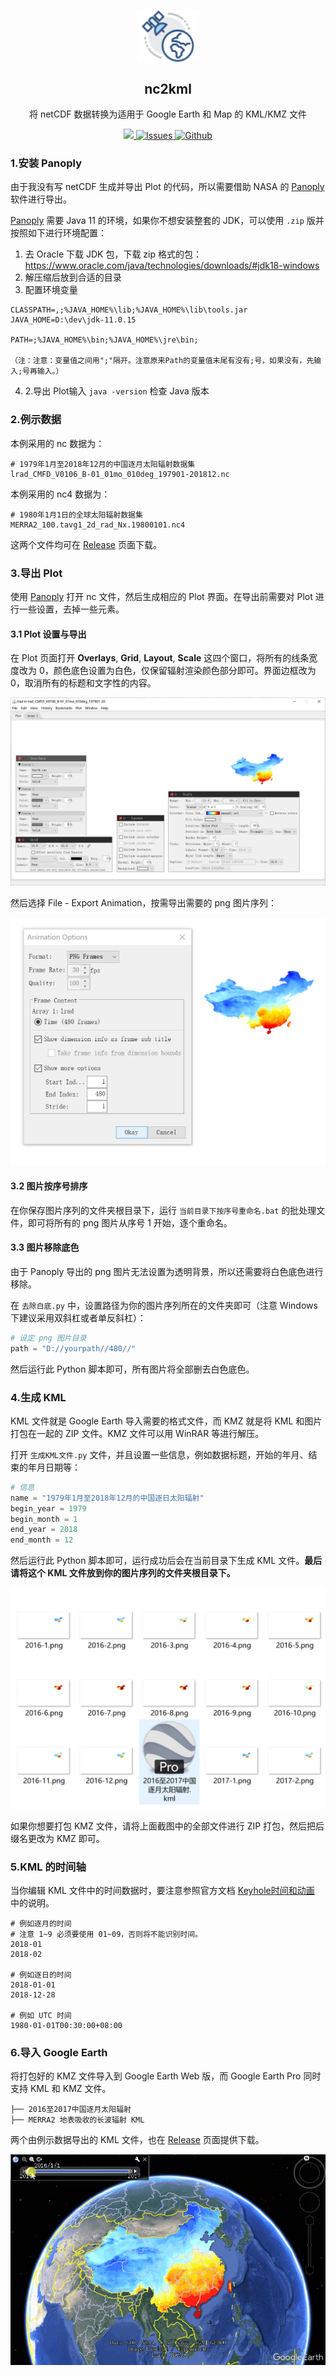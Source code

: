 <p align="center">
 <img width="100px" src="assets/satellite.svg" align="center" alt="Logo" />
 <h2 align="center">nc2kml</h2>
 <p align="center">将 netCDF 数据转换为适用于 Google Earth 和 Map 的 KML/KMZ 文件</p>
</p>
<p align="center">
  <a href="https://www.giss.nasa.gov/tools/panoply/download/">
      <img src="https://img.shields.io/badge/Panoply-5.11-blue.svg">
  </a>
  <a href="https://github.com/pudding0503/nc2kml/issues">
  	<img alt="Issues" src="https://img.shields.io/github/issues/pudding0503/my-git-bash.svg?color=F48D73">
  </a>
  <a href="https://github.com/pudding0503/nc2kml/blob/main/LICENSE">
  	<img alt="Github" src="https://img.shields.io/github/license/pudding0503/my-git-bash.svg?logo=github">
  </a>
</p>

### 1.安装 Panoply

由于我没有写 netCDF 生成并导出 Plot 的代码，所以需要借助 NASA 的 [Panoply](https://www.giss.nasa.gov/tools/panoply/download/) 软件进行导出。

[Panoply](https://www.giss.nasa.gov/tools/panoply/download/) 需要 Java 11 的环境，如果你不想安装整套的 JDK，可以使用 `.zip` 版并按照如下进行环境配置：

1. 去 Oracle 下载 JDK 包，下载 zip 格式的包：https://www.oracle.com/java/technologies/downloads/#jdk18-windows
2. 解压缩后放到合适的目录
3. 配置环境变量

```
CLASSPATH=,;%JAVA_HOME%\lib;%JAVA_HOME%\lib\tools.jar
JAVA_HOME=D:\dev\jdk-11.0.15

PATH=;%JAVA_HOME%\bin;%JAVA_HOME%\jre\bin;

（注：注意：变量值之间用";"隔开。注意原来Path的变量值末尾有没有;号，如果没有，先输入;号再输入。）
```

4. 2.导出 Plot输入 `java -version` 检查 Java 版本

### 2.例示数据

本例采用的 nc 数据为：

```
# 1979年1月至2018年12月的中国逐月太阳辐射数据集
lrad_CMFD_V0106_B-01_01mo_010deg_197901-201812.nc
```

本例采用的 nc4 数据为：

```
# 1980年1月1日的全球太阳辐射数据集
MERRA2_100.tavg1_2d_rad_Nx.19800101.nc4
```

这两个文件均可在 [Release](https://github.com/pudding0503/nc2kml/releases) 页面下载。

### 3.导出 Plot

使用 [Panoply](https://www.giss.nasa.gov/tools/panoply/download/) 打开 nc 文件，然后生成相应的 Plot 界面。在导出前需要对 Plot 进行一些设置，去掉一些元素。

#### 3.1 Plot 设置与导出

在 Plot 页面打开 **Overlays**, **Grid**, **Layout**, **Scale** 这四个窗口，将所有的线条宽度改为 0，颜色底色设置为白色，仅保留辐射渲染颜色部分即可。界面边框改为 0，取消所有的标题和文字性的内容。

![](assets/screenshots-1.png)

然后选择 File - Export Animation，按需导出需要的 png 图片序列：

![](assets/screenshots-2.png)

#### 3.2 图片按序号排序

在你保存图片序列的文件夹根目录下，运行 `当前目录下按序号重命名.bat` 的批处理文件，即可将所有的 png 图片从序号 1 开始，逐个重命名。

#### 3.3 图片移除底色

由于 Panoply 导出的 png 图片无法设置为透明背景，所以还需要将白色底色进行移除。

在 `去除白底.py` 中，设置路径为你的图片序列所在的文件夹即可（注意 Windows 下建议采用双斜杠或者单反斜杠）：

```python
# 设定 png 图片目录
path = "D://yourpath//480//"
```

然后运行此 Python 脚本即可，所有图片将全部删去白色底色。

### 4.生成 KML

KML 文件就是 Google Earth 导入需要的格式文件，而 KMZ 就是将 KML 和图片打包在一起的 ZIP 文件。KMZ 文件可以用 WinRAR 等进行解压。

打开 `生成KML文件.py` 文件，并且设置一些信息，例如数据标题，开始的年月、结束的年月日期等：

```python
# 信息
name = "1979年1月至2018年12月的中国逐日太阳辐射"
begin_year = 1979
begin_month = 1
end_year = 2018
end_month = 12
```

然后运行此 Python 脚本即可，运行成功后会在当前目录下生成 KML 文件。**最后请将这个 KML 文件放到你的图片序列的文件夹根目录下。**

![](assets/screenshots-3.png)

如果你想要打包 KMZ 文件，请将上面截图中的全部文件进行 ZIP 打包，然后把后缀名更改为 KMZ 即可。

### 5.KML 的时间轴

当你编辑 KML 文件中的时间数据时，要注意参照官方文档 [Keyhole时间和动画](https://developers.google.com/kml/documentation/time?hl=zh_cn#timespans--) 中的说明。

```
# 例如逐月的时间
# 注意 1~9 必须要使用 01~09，否则将不能识别时间。
2018-01
2018-02

# 例如逐日的时间
2018-01-01
2018-12-28

# 例如 UTC 时间
1980-01-01T00:30:00+08:00
```

### 6.导入 Google Earth

将打包好的 KMZ 文件导入到 Google Earth Web 版，而 Google Earth Pro 同时支持 KML 和 KMZ 文件。

```
├── 2016至2017中国逐月太阳辐射
├── MERRA2 地表吸收的长波辐射 KML
```

两个由例示数据导出的 KML 文件，也在 [Release](https://github.com/pudding0503/nc2kml/releases) 页面提供下载。

![](assets/screenshots-4.gif)
